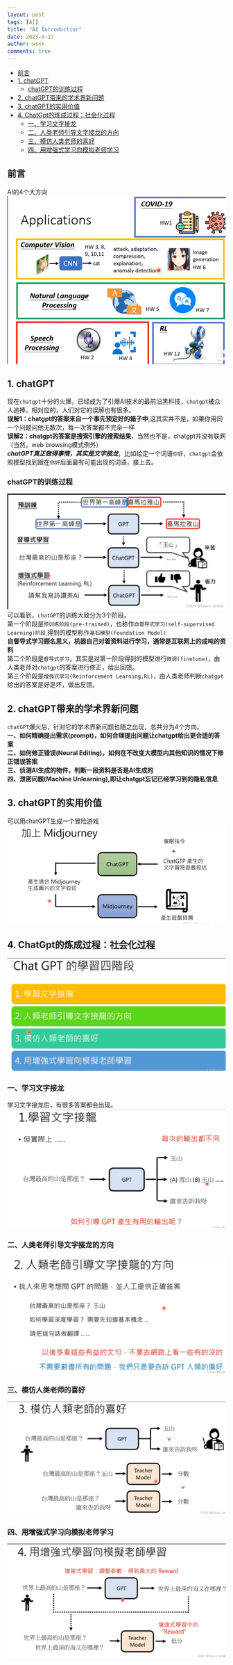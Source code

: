 ```yaml
---
layout: post
tags: [AI]
title: "AI Introduction"
date: 2023-6-27
author: wsxk
comments: true
---
```


- [前言](#前言)
- [1. chatGPT](#1-chatgpt)
  - [chatGPT的训练过程](#chatgpt的训练过程)
- [2. chatGPT带来的学术界新问题](#2-chatgpt带来的学术界新问题)
- [3. chatGPT的实用价值](#3-chatgpt的实用价值)
- [4. ChatGpt的炼成过程：社会化过程](#4-chatgpt的炼成过程社会化过程)
  - [一、学习文字接龙](#一学习文字接龙)
  - [二、人类老师引导文字接龙的方向](#二人类老师引导文字接龙的方向)
  - [三、模仿人类老师的喜好](#三模仿人类老师的喜好)
  - [四、用增强式学习向模拟老师学习](#四用增强式学习向模拟老师学习)


## 前言<br>
AI的4个大方向<br>
![](https://raw.githubusercontent.com/wsxk/wsxk_pictures/main/20230622183721.png)

## 1. chatGPT<br>
现在`chatgpt`十分的火爆，已经成为了引爆AI技术的最前沿黑科技，`chatgpt`被众人追捧，相对应的，人们对它的误解也有很多。<br>
**误解1：chatgpt的答案来自一个事先预定好的箱子中**,这其实并不是，如果你用同一个问题问他无数次，每一次答案都不完全一样<br>
**误解2：chatgpt的答案是搜索引擎的搜索结果**，当然也不是，chatgpt并没有联网（当然，web browsing模式例外）<br>
***chatGPT真正做得事情，其实是文字接龙***，比如给定一个词语`你好`，`chatgpt`会依照模型找到跟在`你好`后面最有可能出现的词语，接上去。<br>

### chatGPT的训练过程<br>
![](https://raw.githubusercontent.com/wsxk/wsxk_pictures/main/2023-4-27-vscode_cmake/20230614002342.png)<br>
可以看到，`chatGPT`的训练大致分为3个阶段。<br>
第一个阶段是`预训练阶段(pre-trained)`，也称作`自督导式学习(self-supervised Learning)阶段`,得到的模型称作`基石模型(Foundation Model)`<br>
**自督导式学习顾名思义，机器自己对着资料进行学习，通常是互联网上的成吨的资料**<br>
第二个阶段是`督导式学习`，其实是对第一阶段得到的模型进行`微调(finetune)`，由人类老师对`chatgpt`的答案进行修正，给出回馈。<br>
第三个阶段是`增强式学习(Reinforcement Learning,RL)`，由人类老师判断`chatgpt`给出的答案是好是坏，做出反馈。<br>

## 2. chatGPT带来的学术界新问题<br>
`chatGPT`爆火后，针对它的学术界新问题也随之出现，总共分为4个方向。<br>
**一、如何精确提出需求(prompt)，如何合理提出问题让chatgpt给出更合适的答案**<br>
**二、如何修正错误(Neural Editing)，如何在不改变大模型内其他知识的情况下修正错误答案**<br>
**三、侦测AI生成的物件，判断一段资料是否是AI生成的**<br>
**四、泄密问题(Machine Unlearning),即让chatgpt忘记已经学习到的隐私信息**<br>

## 3. chatGPT的实用价值<br>
可以用chatGPT生成一个冒险游戏<br>
![](https://raw.githubusercontent.com/wsxk/wsxk_pictures/main/2023-4-27-vscode_cmake/20230614003514.png)<br>

## 4. ChatGpt的炼成过程：社会化过程<br>
![](https://raw.githubusercontent.com/wsxk/wsxk_pictures/main/2023-4-27-vscode_cmake/20230614003653.png)
### 一、学习文字接龙<br>
学习文字接龙后，有很多答案都会出现。<br>
![](https://raw.githubusercontent.com/wsxk/wsxk_pictures/main/2023-4-27-vscode_cmake/20230614003801.png)

### 二、人类老师引导文字接龙的方向<br>
![](https://raw.githubusercontent.com/wsxk/wsxk_pictures/main/2023-4-27-vscode_cmake/20230614003849.png)

### 三、模仿人类老师的喜好<br>
![](https://raw.githubusercontent.com/wsxk/wsxk_pictures/main/2023-4-27-vscode_cmake/20230614003924.png)

### 四、用增强式学习向模拟老师学习<br>
![](https://raw.githubusercontent.com/wsxk/wsxk_pictures/main/2023-4-27-vscode_cmake/20230614003945.png)